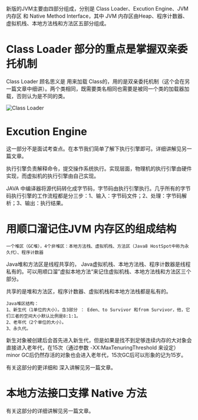 新版的JVM主要由四部分组成，分别是 Class Loader、Excution Engine、JVM 内存区 和 Native Method Interface，其中 JVM 内存区由Heap、程序计数器、虚拟机栈、本地方法栈和方法区五部分组成。

# Class Loader 部分的重点是掌握双亲委托机制

Class Loader 顾名思义是 用来加载 Class的，用的是双亲委托机制（这个会在另一篇文章中细讲）。两个类相同，既需要类名相同也需要是被同一个类的加载器加载，否则认为是不同的类。

![Class Loader](../illustration/pig3-9.png)

# Excution Engine
这一部分不是面试考查点。在本节我们简单了解下执行引擎即可。详细讲解见另一篇文章。

执行引擎负责解释命令，提交操作系统执行。实现层面，物理机的执行引擎由硬件实现，而虚拟机的执行引擎由自己实现。

JAVA 中编译器将源代码转化成字节码，字节码由执行引擎执行。几乎所有的字节码执行引擎的工作流程都是分三步：1、输入：字节码文件；2、处理：字节码解析；3、输出：执行结果。



# 用顺口溜记住JVM 内存区的组成结构 
    一个堆区（GC堆），4个非堆区：本地方法栈、虚拟机栈、方法区（Java8 HostSpot中称为永久代）、程序计数器

Java堆和方法区是线程共享的， Java虚拟机栈、本地方法栈、程序计数器是线程私有的。可以用顺口溜”虚拟本地方法“来记住虚拟机栈、本地方法栈和方法区三个部分。

共享的是堆和方法区，程序计数器、虚拟机栈和本地方法栈都是私有的。

```
Java堆区结构：
1、新生代（1单位的大小）。含3部分 ： Eden、to Survivor 和from Survivor，他，它们三者的空间大小默认比例是8:1:1。
2、老年代（2个单位的大小）。
3、永久代。
```

新生对象被创建后会首先进入新生代，但是如果是找不到足够连续内存的大对象会直接进入老年代，在15次（通过参数 -XX:MaxTenuringThreshold 来设定）minor GC后仍然存活的对象也会进入老年代，15次GC后可以形象的记为15岁。

有关这部分的更详细和 深入讲解见另一篇文章。

# 本地方法接口支撑 Native 方法

有关这部分的详细讲解见另一篇文章。